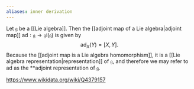```yaml
---
aliases: inner derivation
---
```

Let $\mathfrak g$ be a [[Lie algebra]]. Then the [[adjoint map of a Lie algebra|adjoint map]] $\text{ad}:\mathfrak g \to \mathfrak{gl}(\mathfrak g)$ is given by $$\text{ad}_X(Y) = [X,Y].$$ Because the [[adjoint map is a Lie algebra homomorphism]], it is a [[Lie algebra representation|representation]] of $\mathfrak g$, and therefore we may refer to $\text{ad}$ as the **adjoint representation of $\mathfrak g$. 

https://www.wikidata.org/wiki/Q4379157